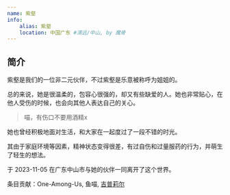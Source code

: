 ```yaml
---
name: 紫壑
info:
    alias: 紫壑
    location: 中国广东 #清远/中山, by 魔骨
---
```


## 简介

紫壑是我们的一位非二元伙伴，不过紫壑是乐意被称呼为姐姐的。

总的来说，她是很温柔的，包容心很强的，却又有些缺爱的人。她也非常贴心，在他人受伤的时候，也会向其他人表达自己的关心。

> 喵，有伤口不要用酒精x

她也曾经积极地面对生活，和大家在一起度过了一段不错的时光。

其由于家庭环境等因素，精神状态变得很差，有过自伤和过量服药的行为，并萌生了轻生的想法。

于 2023-11-05 在广东中山市与她的伙伴一同离开了这个世界。

条目贡献：One-Among-Us, 鱼喵, [吉普莉尔](http://twitter.com/Kotori42156659)

